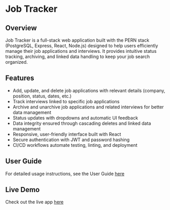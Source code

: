 # Job Tracker

## Overview

Job Tracker is a full-stack web application built with the PERN stack (PostgreSQL, Express, React, Node.js) designed to help users efficiently manage their job applications and interviews. It provides intuitive status tracking, archiving, and linked data handling to keep your job search organized.

## Features

- Add, update, and delete job applications with relevant details (company, position, status, dates, etc.)  
- Track interviews linked to specific job applications  
- Archive and unarchive job applications and related interviews for better data management  
- Status updates with dropdowns and automatic UI feedback  
- Data integrity ensured through cascading deletes and linked data management  
- Responsive, user-friendly interface built with React  
- Secure authentication with JWT and password hashing  
- CI/CD workflows automate testing, linting, and deployment

## User Guide

For detailed usage instructions, see the User Guide [here](https://jobtracker-whloh.netlify.app/userguide) 

## Live Demo

Check out the live app [here](https://jobtracker-whloh.netlify.app/)
